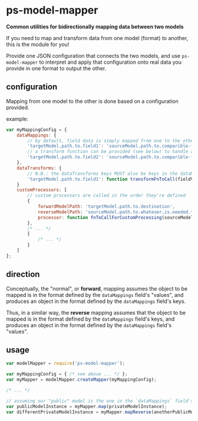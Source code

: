 # ps-model-mapper

**Common utilities for bidirectionally mapping data between two models**

 If you need to map and transform data from one model (format) to another, this is the module for you!
 
Provide one JSON configuration that connects the two models, and use `ps-model-mapper` to interpret and apply that
configuration onto real data you provide in one format to output the other.  

## configuration

Mapping from one model to the other is done based on a configuration provided.

example:
```javascript
var myMappingConfig = {
    dataMappings: {
        // by default, field data is simply mapped from one to the other
        'targetModel.path.to.field1': 'sourceModel.path.to.comparible-field1',
        // a transform function can be provided (see below) to handle any formatting nuances
        'targetModel.path.to.field2': 'sourceModel.path.to.comparible-field2'
    },
    dataTransforms: {
        // N.B.: the dataTransforms keys MUST also be keys in the dataMappings object
        'targetModel.path.to.field1': function transformFnToCall(fieldValue, reverse) { /* ... */ }
    }
    customProcessors: [
        // custom processors are called in the order they're defined
        {
            forwardModelPath: 'targetModel.path.to.destination',
            reverseModelPath: 'sourceModel.path.to.whatever.is.needed.to.do.this.mapping',
            processor: function fnToCallForCustomProcessing(sourceModel, reverse) { /* ... */ }
        },
        /* ... */
        {
            /* ... */
        }
    ]
};
```

## direction

Conceptually, the "normal", or **forward**, mapping assumes the object to be mapped is in the format defined by the
`dataMappings` field's "values", and produces an object in the format defined by the `dataMappings` field's keys.

Thus, in a similar way, the **reverse** mapping assumes that the object to be mapped is in the format defined by the
`dataMappings` field's keys, and produces an object in the format defined by the `dataMappings` field's "values".

## usage

```javascript
var modelMapper = require('ps-model-mapper');

var myMappingConfig = { /* see above ... */ };
var myMapper = modelMapper.createMapper(myMappingConfig);

/* ... */

// assuming our "public" model is the one in the `dataMappings` field's keys ...
var publicModelInstance = myMapper.map(privateModelInstance);
var differentPrivateModelInstance = myMapper.mapReverse(anotherPublicModelInstance);

```
